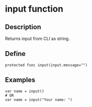 # input function

## Description
Returns input from CLI as string.

## Define
```
protected func input(input.message="")
```

## Examples

```
var name = input()
# OR
var name = input("Your name: ")
```
